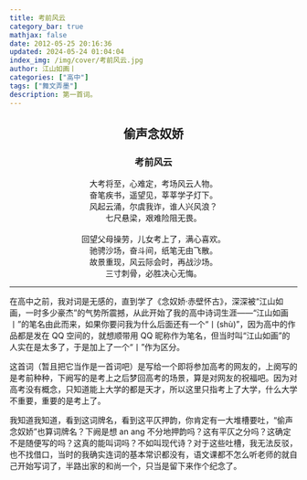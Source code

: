 ```yaml
---
title: 考前风云
category_bar: true
mathjax: false
date: 2012-05-25 20:16:36
updated: 2024-05-24 01:04:04
index_img: /img/cover/考前风云.jpg
author: 江山如画丨
categories: ["高中"]
tags: ["舞文弄墨"]
description: 第一首词。
---
```


## <center>偷声念奴娇</center>

### <center>考前风云</center>

<center>大考将至，心难定，考场风云人物。</center>

<center>奋笔疾书，遥望见，莘莘学子灯下。</center>

<center>风起云涌，尔虞我诈，谁人兴风浪？</center>

<center>七尺悬梁，艰难险阻无畏。</center>

<br/>

<center>回望父母操劳，儿女考上了，满心喜欢。</center>

<center>驰骋沙场，奋斗间，纸笔无由飞散。</center>

<center>故景重现，风云际会时，再战沙场。</center>

<center>三寸刺骨，必胜决心无悔。</center>

---

在高中之前，我对词是无感的，直到学了《念奴娇·赤壁怀古》，深深被“江山如画，一时多少豪杰”的气势所震撼，从此开始了我的高中诗词生涯——“江山如画丨”的笔名由此而来，如果你要问我为什么后面还有一个“丨(shù)”，因为高中的作品都是发在 QQ 空间的，就想顺带用 QQ 昵称作为笔名，但当时叫“江山如画”的人实在是太多了，于是加上了一个“丨”作为区分。

这首词（暂且把它当作是一首词吧）是写给一个即将参加高考的网友的，上阕写的是考前种种，下阙写的是考上之后梦回高考的场景，算是对网友的祝福吧。因为对高考没有概念，只知道能上大学的都是天才，所以这里只指考上了大学，什么大学不重要，重要的是考上了。

我知道我知道，看到这词牌名，看到这平仄押韵，你肯定有一大堆槽要吐，“偷声念奴娇”也算词牌名？下阙是想 an ang 不分地押韵吗？这有平仄之分吗？这确定不是随便写的吗？这真的能叫词吗？不如叫现代诗？对于这些吐槽，我无法反驳，也不找借口，当时的我确实连词的基本常识都没有，语文课都不怎么听老师的就自己开始写词了，半路出家的和尚一个，只当是留下来作个纪念了。